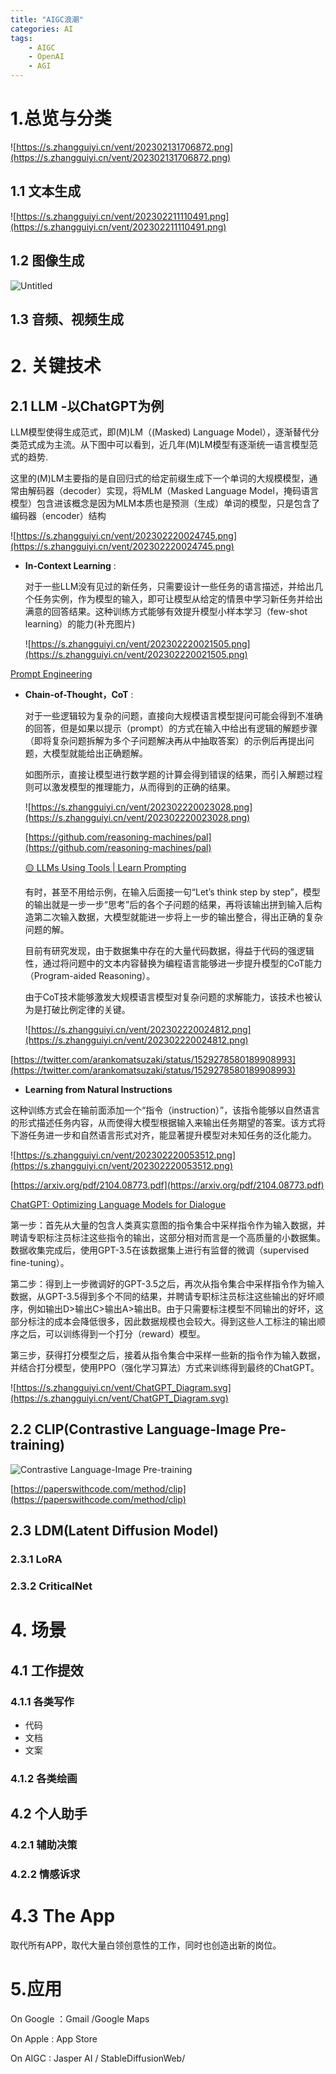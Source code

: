 ```yaml
---
title: "AIGC浪潮"
categories: AI
tags: 
    - AIGC
    - OpenAI
    - AGI
---
```


# 1.总览与分类

![https://s.zhangguiyi.cn/vent/202302131706872.png](https://s.zhangguiyi.cn/vent/202302131706872.png)

## 1.1 文本生成

![https://s.zhangguiyi.cn/vent/202302211110491.png](https://s.zhangguiyi.cn/vent/202302211110491.png)

## 1.2 图像生成

![Untitled](https://s3-us-west-2.amazonaws.com/secure.notion-static.com/97a4c645-30f9-4e37-a9ac-ae5849016f69/Untitled.png)

## 1.3 音频、视频生成

# 2. 关键技术

## 2.1 LLM -以ChatGPT为例

LLM模型使得生成范式，即(M)LM（(Masked) Language Model），逐渐替代分类范式成为主流。从下图中可以看到，近几年(M)LM模型有逐渐统一语言模型范式的趋势.

这里的(M)LM主要指的是自回归式的给定前缀生成下一个单词的大规模模型，通常由解码器（decoder）实现，将MLM（Masked Language Model，掩码语言模型）包含进该概念是因为MLM本质也是预测（生成）单词的模型，只是包含了编码器（encoder）结构

![https://s.zhangguiyi.cn/vent/202302220024745.png](https://s.zhangguiyi.cn/vent/202302220024745.png)

-   **In-Context Learning** :
    
    对于一些LLM没有见过的新任务，只需要设计一些任务的语言描述，并给出几个任务实例，作为模型的输入，即可让模型从给定的情景中学习新任务并给出满意的回答结果。这种训练方式能够有效提升模型小样本学习（few-shot learning）的能力(补充图片)
    
    ![https://s.zhangguiyi.cn/vent/202302220021505.png](https://s.zhangguiyi.cn/vent/202302220021505.png)
    

[Prompt Engineering](https://docs.cohere.ai/docs/prompt-engineering)

-   **Chain-of-Thought，CoT** :
    
    对于一些逻辑较为复杂的问题，直接向大规模语言模型提问可能会得到不准确的回答，但是如果以提示（prompt）的方式在输入中给出有逻辑的解题步骤（即将复杂问题拆解为多个子问题解决再从中抽取答案）的示例后再提出问题，大模型就能给出正确题解。
    
    如图所示，直接让模型进行数学题的计算会得到错误的结果，而引入解题过程则可以激发模型的推理能力，从而得到的正确的结果。
    
    ![https://s.zhangguiyi.cn/vent/202302220023028.png](https://s.zhangguiyi.cn/vent/202302220023028.png)
    
    [](https://github.com/reasoning-machines/pal)[https://github.com/reasoning-machines/pal](https://github.com/reasoning-machines/pal)
    
    [🟡 LLMs Using Tools | Learn Prompting](https://learnprompting.org/docs/advanced_applications/mrkl)
    
    有时，甚至不用给示例，在输入后面接一句“Let’s think step by step”，模型的输出就是一步一步“思考”后的各个子问题的结果，再将该输出拼到输入后构造第二次输入数据，大模型就能进一步将上一步的输出整合，得出正确的复杂问题的解。
    
    目前有研究发现，由于数据集中存在的大量代码数据，得益于代码的强逻辑性，通过将问题中的文本内容替换为编程语言能够进一步提升模型的CoT能力（Program-aided Reasoning）。
    
    由于CoT技术能够激发大规模语言模型对复杂问题的求解能力，该技术也被认为是打破比例定律的关键。
    
    ![https://s.zhangguiyi.cn/vent/202302220024812.png](https://s.zhangguiyi.cn/vent/202302220024812.png)
    

[](https://twitter.com/arankomatsuzaki/status/1529278580189908993)[https://twitter.com/arankomatsuzaki/status/1529278580189908993](https://twitter.com/arankomatsuzaki/status/1529278580189908993)

-   **Learning from Natural Instructions**

这种训练方式会在输前面添加一个“指令（instruction）”，该指令能够以自然语言的形式描述任务内容，从而使得大模型根据输入来输出任务期望的答案。该方式将下游任务进一步和自然语言形式对齐，能显著提升模型对未知任务的泛化能力。

![https://s.zhangguiyi.cn/vent/202302220053512.png](https://s.zhangguiyi.cn/vent/202302220053512.png)

[](https://arxiv.org/pdf/2104.08773.pdf)[https://arxiv.org/pdf/2104.08773.pdf](https://arxiv.org/pdf/2104.08773.pdf)

[ChatGPT: Optimizing Language Models for Dialogue](https://openai.com/blog/chatgpt/)

第一步：首先从大量的包含人类真实意图的指令集合中采样指令作为输入数据，并聘请专职标注员标注这些指令的输出，这部分相对而言是一个高质量的小数据集。数据收集完成后，使用GPT-3.5在该数据集上进行有监督的微调（supervised fine-tuning）。

第二步：得到上一步微调好的GPT-3.5之后，再次从指令集合中采样指令作为输入数据，从GPT-3.5得到多个不同的结果，并聘请专职标注员标注这些输出的好坏顺序，例如输出D>输出C>输出A>输出B。由于只需要标注模型不同输出的好坏，这部分标注的成本会降低很多，因此数据规模也会较大。得到这些人工标注的输出顺序之后，可以训练得到一个打分（reward）模型。

第三步，获得打分模型之后，接着从指令集合中采样一些新的指令作为输入数据，并结合打分模型，使用PPO（强化学习算法）方式来训练得到最终的ChatGPT。

![https://s.zhangguiyi.cn/vent/ChatGPT_Diagram.svg](https://s.zhangguiyi.cn/vent/ChatGPT_Diagram.svg)

## 2.2 CLIP(Contrastive Language-Image Pre-training)

![Contrastive Language-Image Pre-training](%5B%3Chttps://s.zhangguiyi.cn/vent/202302211019244.png%3E%5D(%3Chttps://s.zhangguiyi.cn/vent/202302211019244.png%3E))

[](https://paperswithcode.com/method/clip)[https://paperswithcode.com/method/clip](https://paperswithcode.com/method/clip)

## 2.3 LDM(Latent Diffusion Model)

### 2.3.1 LoRA

### 2.3.2 CriticalNet

# 4. 场景

## 4.1 工作提效

### 4.1.1 各类写作

-   代码
-   文档
-   文案

### 4.1.2 各类绘画

## 4.2 个人助手

### 4.2.1 辅助决策

### 4.2.2 情感诉求

# 4.3 The App

取代所有APP，取代大量白领创意性的工作，同时也创造出新的岗位。

# 5.应用

On Google ：Gmail /Google Maps

On Apple : App Store

On AIGC : Jasper AI / StableDiffusionWeb/